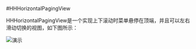 #HHHorizontalPagingView

HHHorizontalPagingView是一个实现上下滚动时菜单悬停在顶端，并且可以左右滑动切换的视图，如下图所示：



![演示](https://s3.amazonaws.com/f.cl.ly/items/3n0u3T47471R0b373x0w/1.gif")

